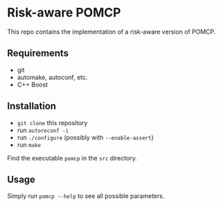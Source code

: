 # Risk-aware POMCP
This repo contains the implementation of a risk-aware version of POMCP.


## Requirements
* git
* automake, autoconf, etc.
* C++ Boost

## Installation
- ```git clone``` this repository
- run ```autoreconf -i```
- run ```./configure``` (possibly with ```--enable-assert```)
- run ```make```

Find the executable ```pomcp``` in the ```src``` directory.

## Usage
Simply run ```pomcp --help``` to see all possible parameters.
